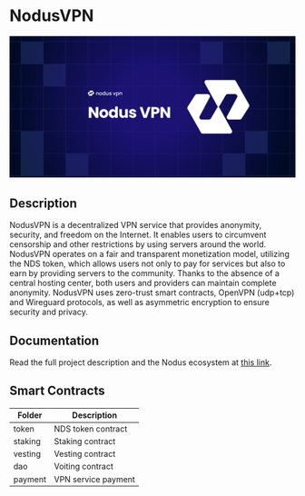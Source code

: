 # NodusVPN

![Logotype](./logo.png)

<!--Полное описание-->
## Description
NodusVPN is a decentralized VPN service that provides anonymity, security, and freedom on the Internet. It enables users to circumvent censorship and other restrictions by using servers around the world. NodusVPN operates on a fair and transparent monetization model, utilizing the NDS token, which allows users not only to pay for services but also to earn by providing servers to the community. Thanks to the absence of a central hosting center, both users and providers can maintain complete anonymity. NodusVPN uses zero-trust smart contracts, OpenVPN (udp+tcp) and Wireguard protocols, as well as asymmetric encryption to ensure security and privacy.

<!--Пользовательская документация-->
## Documentation
Read the full project description and the Nodus ecosystem at [this link](https://nodusvpn.gitbook.io/nodus-vpn/).

<!--описание контрактов-->
## Smart Contracts
| Folder | Description                                                        |
|----------|-----------------------------------------------------------------|
| token	   | NDS token contract               |
| staking      | Staking contract                                        |
| vesting       | Vesting contract                              |
| dao	   | Voiting contract                                         |
| payment	   | VPN service payment                                  |
